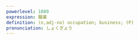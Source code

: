 ```yaml
---
powerlevel: 1889
expression: 職業
definition: (n,adj-no) occupation; business; (P)
pronunciation: しょくぎょう
---
```

